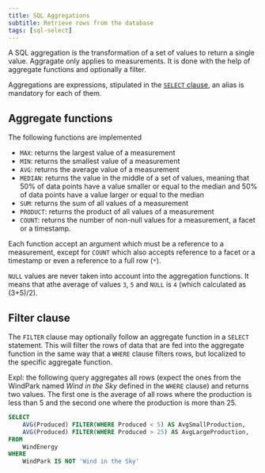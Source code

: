 ```yaml
---
title: SQL Aggregations
subtitle: Retrieve rows from the database
tags: [sql-select]
---
```


A SQL aggregation is the transformation of a set of values to return a single value. Aggragate only applies to measurements. It is done with the help of aggregate functions and optionally a filter.

Aggregations are expressions, stipulated in the [`SELECT` clause](../sql-select-from), an alias is mandatory for each of them.

## Aggregate functions

The following functions are implemented

- `MAX`: returns the largest value of a measurement
- `MIN`: returns the smallest value of a measurement
- `AVG`: returns the average value of a measurement
- `MEDIAN`: returns the value in the middle of a set of values, meaning that 50% of data points have a value smaller or equal to the median and 50% of data points have a value larger or equal to the median
- `SUM`: returns the sum of all values of a measurement
- `PRODUCT`: returns the product of all values of a measurement
- `COUNT`: returns the number of non-null values for a measurement, a facet or a timestamp.

Each function accept an argument which must be a reference to a measurement, except for `COUNT` which also accepts reference to a facet or a timestamp or even a reference to a full row (`*`).

`NULL` values are never taken into account into the aggregation functions. It means that athe average of values `3`, `5` and `NULL` is `4` (which calculated as (3+5)/2).

## Filter clause

The `FILTER` clause may optionally follow an aggregate function in a `SELECT` statement. This will filter the rows of data that are fed into the aggregate function in the same way that a `WHERE` clause filters rows, but localized to the specific aggregate function.

Expl: the following query aggregates all rows (expect the ones from the WindPark named *Wind in the Sky* defined in the `WHERE` clause) and returns two values. The first one is the average of all rows where the production is less than 5 and the second one where the production is more than 25.

```sql
SELECT
    AVG(Produced) FILTER(WHERE Produced < 5) AS AvgSmallProduction,
    AVG(Produced) FILTER(WHERE Produced > 25) AS AvgLargeProduction,
FROM
    WindEnergy
WHERE
    WindPark IS NOT 'Wind in the Sky'
```
